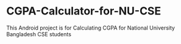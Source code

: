 # CGPA-Calculator-for-NU-CSE
This Android project is for Calculating CGPA for National University Bangladesh CSE students
